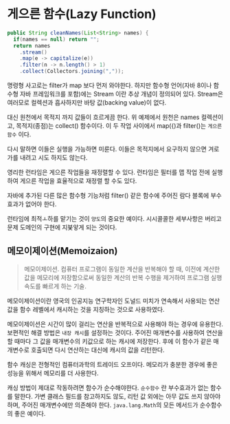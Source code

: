 # 게으른 함수(Lazy Function)

```java
public String cleanNames(List<String> names) {
  if(names == null) return "";
  return names  
    .stream()
    .map(e -> capitalize(e))
    .filter(n -> n.length() > 1)
    .collect(Collectors.joining(","));
```

명령형 사고로는 filter가 map 보다 먼저 와야한다. 하지만 함수형 언어(자바 8이나 함수형 자바 프레임워크를 포함)에는 Stream 이란 
추상 개념이 정의되어 있다. Stream은 여러모로 컬렉션과 흡사하지만 바탕 값(backing value)이 없다.

대신 원천에서 목적지 까지 값들이 흐르게끔 한다. 위 예제에서 원천은 names 컬렉션이고, 목적지(종점)는 collect() 함수이다.
이 두 작업 사이에서 map({)과 filter()는 `게으른 함수` 이다.

다시 말하면 이들은 실행을 가능하면 미룬다. 이들은 목적지에서 요구하지 않으면 겨로가를 내려고 시도 하지도 않는다.

영리한 런타임은 게으른 작업들을 재정렬할 수 있다. 런타임은 필터를 맵 작업 전에 실행하여 게으른 작업을 효율적으로 재정렬 할 수도 있다.

자바에 추가된 다른 많은 함수형 기능처럼 filter() 같은 함수에 주어진 람다 블록에 부수효과가 없어야 한다.

런타임에 최적ㅗ하를 맡기는 것이 `양도`의 중요한 예이다. 시시콜콜한 세부사항은 버리고 문제 도메인의 구현에 지붖앟게 되는 것이다.

## 메모이제이션(Memoizaion)

> 메모이제이션. 컴퓨터 프로그램이 동일한 계산을 반복해야 할 때, 이전에 계산한 값을 메모리에 저장함으로써 동일한 계산의 반복 수행을 제거하여 프로그램 실행 속도를 빠르게 하는 기술.

메모이제이션이란 영국의 인공지능 연구학자인 도널드 미치가 연속해서 사용되는 연산 값을 함수 레벨에서 캐시하는 것을 지칭하는 것으로 사용하였다.

메모이제이션은 시간이 많이 걸리는 연산을 반복적으로 사용해야 하는 경우에 유용한다. 보편적인 해결 방법은 `내장 캐시`를 설정하는 것이다.
주어진 매개변수를 사용하여 연산을 할 때마다 그 값을 매개변수의 키값으로 하는 캐시에 저장한다. 후에 이 함수가 같은 매개변수로 호출되면 다시 연산하는
대신에 캐시의 값을 리턴한다. 

함수 캐싱은 전형적인 컴퓨터과학의 트레이드 오프이다. 메모리가 충분한 경우에 좋은 성능을 위해서 메모리를 더 사용한다.

캐싱 방법이 제대로 작동하려면 함수가 순수해야한다. `순수함수` 란 부수효과가 없는 함수를 말한다. 가변 클래스 필드를 참고하지도 않도, 리턴 값 외에는
아무 값도 쓰지 않아야 하며, 주어진 매개변수에만 의존해야 한다. `java.lang.Math`의 모든 메서드가 순수함수의 좋은 예이다.


